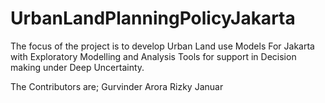 # UrbanLandPlanningPolicyJakarta
The focus of the project is to develop Urban Land use Models For Jakarta with Exploratory Modelling and Analysis Tools for support in Decision making under Deep Uncertainty. 

The Contributors are;
Gurvinder Arora
Rizky Januar
